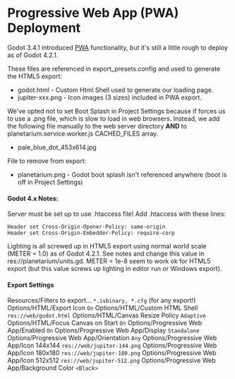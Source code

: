 # Progressive Web App (PWA) Deployment

Godot 3.4.1 introduced [PWA](https://web.dev/what-are-pwas/) functionality, but it's still a little rough to deploy as of Godot 4.2.1.

These files are referenced in export_presets.config and used to generate the HTML5 export:
* godot.html - Custom Html Shell used to generate our loading page.
* jupiter-xxx.png - Icon images (3 sizes) included in PWA export.

We've opted not to set Boot Splash in Project Settings because if forces us to use a .png file, which is slow to load in web browsers. Instead, we add the following file manually to the web server directory **AND** to planetarium.service.worker.js CACHED_FILES array.
* pale_blue_dot_453x614.jpg

File to remove from export:
* planetarium.png - Godot boot splash isn't referenced anywhere (boot is off in Project Settings)

#### Godot 4.x Notes:
Server must be set up to use .htaccess file! Add .htaccess with these lines:
```
Header set Cross-Origin-Opener-Policy: same-origin
Header set Cross-Origin-Embedder-Policy: require-corp
```

Lighting is all screwed up in HTML5 export using normal world scale (METER = 1.0) as of Godot 4.2.1. See notes and change this value in res://planetarium/units.gd. METER = 1e-8 seem to work ok for HTML5 export (but this value screws up lighting in editor run or Windows export).

#### Export Settings
Resources/Filters to export... `*.ivbinary, *.cfg` (for any export!)
Options/HTML/Export Icon `On`
Options/HTML/Custom HTML Shell `res://web/godot.html`
Options/HTML/Canvas Resize Policy `Adaptive`
Options/HTML/Focus Canvas on Start `On`
Options/Progressive Web App/Enabled `On`
Options/Progressive Web App/Display `Standalone`
Options/Progressive Web App/Orientation `Any`
Options/Progressive Web App/Icon 144x144 `res://web/jupiter-144.png`
Options/Progressive Web App/Icon 180x180 `res://web/jupiter-180.png`
Options/Progressive Web App/Icon 512x512 `res://web/jupiter-512.png`
Options/Progressive Web App/Background Color `<Black>`
